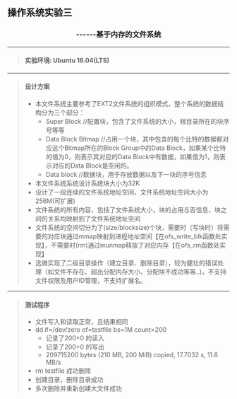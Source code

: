 ## 操作系统实验三
### <center> ------基于内存的文件系统

-------------------------------
 > #### 实验环境:  Ubuntu 16.04(LTS)

---------------------------------------------
 > #### 设计方案
 > - 本文件系统主要参考了EXT2文件系统的组织模式，整个系统的数据结构分为三个部分： 
 >   - Super Block               //配置块，包含了文件系统的大小，根目录所在的块序号等等
 >   - Data Block Bitmap    //占用一个块，其中包含的每个比特的数据都对应这个Bitmap所在的Block Group中的Data Block，如果某个比特的值为0，则表示其对应的Data Block中有数据，如果值为1，则表示对应的Data Block是空闲的。
 >   - Data block                //数据块，用于存放数据以及下一块的序号信息
 > - 本文件系统系统设计系统块大小为32K
 > - 设计了一段连续的文件系统地址空间，文件系统地址空间大小为256M(可扩展)
 > - 文件系统的所有内容，包括了文件系统大小，块的占用与否信息，块之间的关系均映射到了文件系统地址空间 
 > - 文件系统的空间切分为了(size/blocksize)个块，需要时（写块时）将需要的对应块通过mmap映射到进程地址空间【在ofs_write_blk函数处实现】，不需要时(rm)通过munmap释放了对应内存【在ofs_rm函数处实现】
 > - 选做实现了二级目录操作（建立目录、删除目录），较为健壮的错误处理（如文件不存在、超出分配内存大小、分配块不成功等等..)，不支持文件权限及用户ID管理，不支持扩展名。


---------------------------------
> ####  测试程序
> - 文件写入和读取正常，且结果相同
> - dd if=/dev/zero of=testfile bs=1M count=200
>    - 记录了200+0 的读入
>    - 记录了200+0 的写出
>     - 209715200 bytes (210 MB, 200 MiB) copied, 17.7032 s, 11.8 MB/s
> - rm testfile  成功删除
> - 创建目录，删除目录成功
> - 多次删除并重新创建大文件成功
